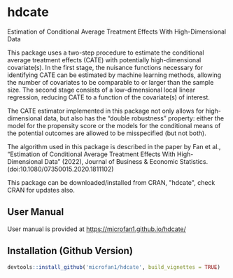 # hdcate
Estimation of Conditional Average Treatment Effects With High-Dimensional Data

This package uses a two-step procedure to estimate the conditional average treatment effects (CATE) with potentially high-dimensional covariate(s). In the first stage, the nuisance functions necessary for identifying CATE can be estimated by machine learning methods, allowing the number of covariates to be comparable to or larger than the sample size. The second stage consists of a low-dimensional local linear regression, reducing CATE to a function of the covariate(s) of interest.

The CATE estimator implemented in this package not only allows for high-dimensional data, but also has the “double robustness” property: either the model for the propensity score or the models for the conditional means of the potential outcomes are allowed to be misspecified (but not both).

The algorithm used in this package is described in the paper by Fan et al., “Estimation of Conditional Average Treatment Effects With High-Dimensional Data” (2022), Journal of Business & Economic Statistics. (doi:10.1080/07350015.2020.1811102)

This package can be downloaded/installed from CRAN, "hdcate", check CRAN for updates also.

## User Manual

User manual is provided at <https://microfan1.github.io/hdcate/>

## Installation (Github Version)

```R
devtools::install_github('microfan1/hdcate', build_vignettes = TRUE)
```